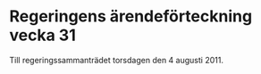 # Regeringens ärendeförteckning vecka 31

Till regeringssammanträdet torsdagen den 4 augusti 2011\.
